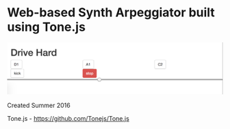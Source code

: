# Web-based Synth Arpeggiator built using Tone.js

![screenshot](https://raw.githubusercontent.com/alexschultzAZ/synthNode/master/screenshot.png)

Created Summer 2016

Tone.js - https://github.com/Tonejs/Tone.js
